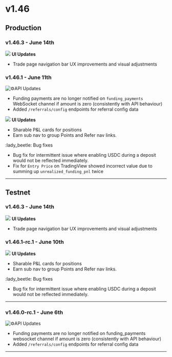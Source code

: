 # v1.46

## Production

### v1.46.3 - June 14th

![](https://docs.paradex.trade/\~gitbook/image?url=https%3A%2F%2Fa.slack-edge.com%2Fproduction-standard-emoji-assets%2F14.0%2Fapple-medium%2F1f5a5-fe0f.png\&width=300\&dpr=4\&quality=100\&sign=2f253ce9ddf0e2ade3b4a86fa026ba5bfb95721993f70bfeaab42f482802f9ba) **UI Updates**

* Trade page navigation bar UX improvements and visual adjustments

### v1.46.1 - June 11th

![:gear:](https://a.slack-edge.com/production-standard-emoji-assets/14.0/apple-medium/2699-fe0f.png)API Updates

* Funding payments are no longer notified on `funding_payments` WebSocket channel if amount is zero (consistently with API behaviour)
* Added `/referrals/config` endpoints for referral config data

![](https://docs.paradex.trade/\~gitbook/image?url=https%3A%2F%2Fa.slack-edge.com%2Fproduction-standard-emoji-assets%2F14.0%2Fapple-medium%2F1f5a5-fe0f.png\&width=300\&dpr=4\&quality=100\&sign=2f253ce9ddf0e2ade3b4a86fa026ba5bfb95721993f70bfeaab42f482802f9ba) **UI Updates**

* Sharable P\&L cards for positions
* Earn sub nav to group Points and Refer nav links.

:lady\_beetle: Bug fixes

* Bug fix for intermittent issue where enabling USDC during a deposit would not be reflected immediately.
* Fix for `Entry Price` on TradingView showed incorrect value due to summing up `unrealized_funding_pnl` twice



***

## Testnet

### v1.46.3 - June 14th

![](https://docs.paradex.trade/\~gitbook/image?url=https%3A%2F%2Fa.slack-edge.com%2Fproduction-standard-emoji-assets%2F14.0%2Fapple-medium%2F1f5a5-fe0f.png\&width=300\&dpr=4\&quality=100\&sign=2f253ce9ddf0e2ade3b4a86fa026ba5bfb95721993f70bfeaab42f482802f9ba) **UI Updates**

* Trade page navigation bar UX improvements and visual adjustments

### v1.46.1-rc.1 - June 10th

![](https://docs.paradex.trade/\~gitbook/image?url=https%3A%2F%2Fa.slack-edge.com%2Fproduction-standard-emoji-assets%2F14.0%2Fapple-medium%2F1f5a5-fe0f.png\&width=300\&dpr=4\&quality=100\&sign=2f253ce9ddf0e2ade3b4a86fa026ba5bfb95721993f70bfeaab42f482802f9ba) **UI Updates**

* Sharable P\&L cards for positions
* Earn sub nav to group Points and Refer nav links.

:lady\_beetle: Bug fixes

* Bug fix for intermittent issue where enabling USDC during a deposit would not be reflected immediately.

***

### v1.46.0-rc.1 - June 6th

![:gear:](https://a.slack-edge.com/production-standard-emoji-assets/14.0/apple-medium/2699-fe0f.png)API Updates

* Funding payments are no longer notified on funding\_payments websocket channel if amount is zero (consistently with API behaviour)
* Added `/referrals/config` endpoints for referral config data

***

